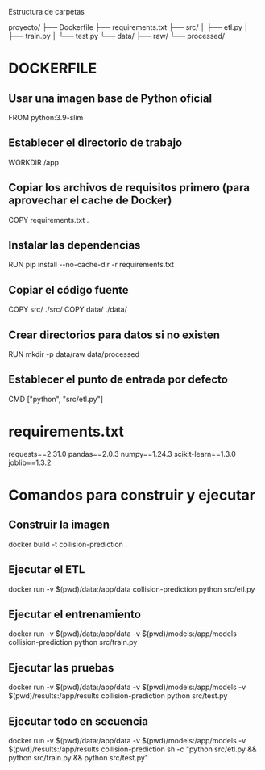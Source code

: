 Estructura de carpetas

proyecto/
├── Dockerfile
├── requirements.txt
├── src/
│   ├── etl.py
│   ├── train.py
│   └── test.py
└── data/
    ├── raw/
    └── processed/

# DOCKERFILE

## Usar una imagen base de Python oficial
FROM python:3.9-slim

## Establecer el directorio de trabajo
WORKDIR /app

## Copiar los archivos de requisitos primero (para aprovechar el cache de Docker)
COPY requirements.txt .

## Instalar las dependencias
RUN pip install --no-cache-dir -r requirements.txt

## Copiar el código fuente
COPY src/ ./src/
COPY data/ ./data/

## Crear directorios para datos si no existen
RUN mkdir -p data/raw data/processed

## Establecer el punto de entrada por defecto
CMD ["python", "src/etl.py"]

# requirements.txt

requests==2.31.0
pandas==2.0.3
numpy==1.24.3
scikit-learn==1.3.0
joblib==1.3.2

# Comandos para construir y ejecutar

## Construir la imagen
docker build -t collision-prediction .

## Ejecutar el ETL
docker run -v $(pwd)/data:/app/data collision-prediction python src/etl.py

## Ejecutar el entrenamiento
docker run -v $(pwd)/data:/app/data -v $(pwd)/models:/app/models collision-prediction python src/train.py

## Ejecutar las pruebas
docker run -v $(pwd)/data:/app/data -v $(pwd)/models:/app/models -v $(pwd)/results:/app/results collision-prediction python src/test.py

## Ejecutar todo en secuencia
docker run -v $(pwd)/data:/app/data -v $(pwd)/models:/app/models -v $(pwd)/results:/app/results collision-prediction sh -c "python src/etl.py && python src/train.py && python src/test.py"